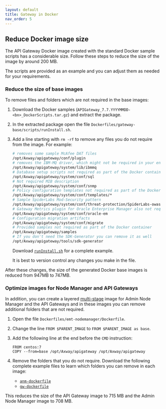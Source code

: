 ```yaml
---
layout: default
title: Gateway in Docker
nav_order: 5
---
```


## Reduce Docker image size

The API Gateway Docker image created with the standard Docker sample scripts has a considerable size. Follow these steps to reduce the size of the image by around 200 MB.  

The scripts are provided as an example and you can adjust them as needed for your requirements.

### Reduce the size of base images

To remove files and folders which are not required in the base images:  

1. Download the Docker samples (`APIGateway_7.7.YYYYMMDD-<bn>_DockerScripts.tar.gz`) and extract the package.  
2. In the extracted package open the file `Dockerfiles/gateway-base/scripts/runInstall.sh`.
3. Add a line starting with `rm -rf` to remove any files you do not require from the image. For example:

    ```bash
    # removes some sample McAfee DAT files  
    /opt/Axway/apigateway/conf/plugin
    # removes the IBM-MQ driver, which might not be required in your environment  
    /opt/Axway/apigateway/system/lib/ibmmq
    # Database setup scripts not required as part of the Docker container  
    /opt/Axway/apigateway/system/conf/sql
    # Not required MIB description  
    /opt/Axway/apigateway/system/conf/snmp
    # Policy configuration templates not required as part of the Docker container  
    /opt/Axway/apigateway/system/conf/templates/*
    # Sample SpiderLabs Mod-Security pattern  
    /opt/Axway/apigateway/system/conf/threat-protection/SpiderLabs-owasp-modsecurity-crs-2.2.9-7-g3e6782b.zip
    # Gateway Metrics plugin for Oracle Enterprise Manager also not required  
    /opt/Axway/apigateway/system/conf/oracle-em
    # Configuration migration artifacts  
    /opt/Axway/apigateway/system/conf/migrate
    # Provided samples not required as part of the Docker container  
    /opt/Axway/apigateway/samples
    # If you don't need the SDK-Generator you can remove it as well  
    /opt/Axway/apigateway/tools/sdk-generator
    ```

    Download [`runInstall.sh`](/samples/apimanagement/howto/docker/runInstall.sh) for a complete example.

    It is best to version control any changes you make in the file.

After these changes, the size of the generated Docker base images is reduced from 947MB to 747MB.

### Optimize images for Node Manager and API Gateways

In addition, you can create a layered [multi-stage](https://docs.docker.com/develop/develop-images/multistage-build/) image for Admin Node Manager and the API Gateways and in these images you can remove additional folders that are not required.

1. Open the file `Dockerfiles/emt-nodemanager/Dockerfile`.
2. Change the line `FROM $PARENT_IMAGE` to `FROM $PARENT_IMAGE as base`.
3. Add the following line at the end before the `CMD` instruction:

    ```
    FROM centos:7
    COPY --from=base /opt/Axway/apigateway /opt/Axway/apigateway
    ```

4. Remove the folders that you do not require. Download the following complete example files to learn which folders you can remove in each image:
    * [`anm-dockerfile`](/samples/apimanagement/howto/docker/anm-dockerfile)
    * [`gw-dockerfile`](/samples/apimanagement/howto/docker/gw-dockerfile)

This reduces the size of the API Gateway image to 715 MB and the Admin Node Manager image to 708 MB.